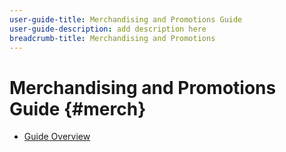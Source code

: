 ```yaml
---
user-guide-title: Merchandising and Promotions Guide
user-guide-description: add description here
breadcrumb-title: Merchandising and Promotions
---
```


# Merchandising and Promotions Guide {#merch}

- [Guide Overview](overview.md)
